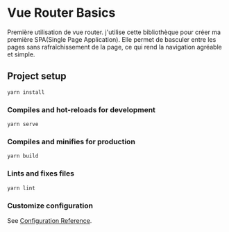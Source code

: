# Vue Router Basics
Première utilisation de vue router. j'utilise cette bibliothèque pour créer ma première SPA(Single Page Application). Elle permet de basculer entre les pages sans rafraîchissement de la page, ce qui rend la navigation agréable et simple.

## Project setup
```
yarn install
```

### Compiles and hot-reloads for development
```
yarn serve
```

### Compiles and minifies for production
```
yarn build
```

### Lints and fixes files
```
yarn lint
```

### Customize configuration
See [Configuration Reference](https://cli.vuejs.org/config/).
